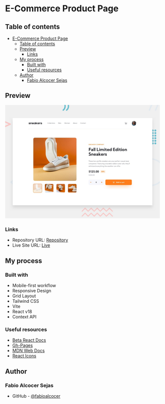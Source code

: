 # E-Commerce Product Page

## Table of contents

- [E-Commerce Product Page](#e-commerce-product-page)
  - [Table of contents](#table-of-contents)
  - [Preview](#preview)
    - [Links](#links)
  - [My process](#my-process)
    - [Built with](#built-with)
    - [Useful resources](#useful-resources)
  - [Author](#author)
    - [Fabio Alcocer Sejas](#fabio-alcocer-sejas)

## Preview

![](./src/assets/design/desktop-preview.jpg)

### Links
- Repository URL: [Repository](https://github.com/fabioalcocer/product-page)
- Live Site URL: [Live](https://fabio-product-page.vercel.app/)

## My process

### Built with

- Mobile-first workflow
- Responsive Design
- Grid Layout
- Tailwind CSS
- Vite
- React v18
- Context API

### Useful resources

- [Beta React Docs](https://beta.reactjs.org/)
- [Gh-Pages](https://www.npmjs.com/package/gh-pages)
- [MDN Web Docs](https://developer.mozilla.org/es/docs/Web)
- [React Icons](https://react-icons.github.io/react-icons/)


## Author

### Fabio Alcocer Sejas

- GitHub - [@fabioalcocer](https://github.com/fabioalcocer/)